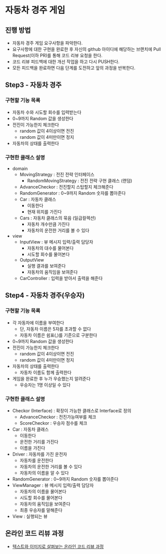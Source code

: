 # 자동차 경주 게임
## 진행 방법
* 자동차 경주 게임 요구사항을 파악한다.
* 요구사항에 대한 구현을 완료한 후 자신의 github 아이디에 해당하는 브랜치에 Pull Request(이하 PR)를 통해 코드 리뷰 요청을 한다.
* 코드 리뷰 피드백에 대한 개선 작업을 하고 다시 PUSH한다.
* 모든 피드백을 완료하면 다음 단계를 도전하고 앞의 과정을 반복한다.

## Step3 - 자동차 경주
### 구현할 기능 목록
+ 자동차 수와 시도할 회수를 입력받는다
+ 0~9까지 Random 값을 생성한다
+ 전진이 가능한지 체크한다
    + random 값이 4이상이면 전진
    + random 값이 4미만이면 정지
+ 자동차의 상태를 출력한다

### 구현한 클래스 설명
+ domain
    + MovingStrategy : 전진 전략 인터페이스 
        + RandomMovingStrategy : 전진 전략 구현 클래스 (랜덤)
    + AdvanceCheckor : 전진할지 스탑할지 체크해준다
    + RandomGenerator : 0~9까지 Random 숫자를 뽑아준다
    + Car : 자동차 클래스 
        + 이동한다
        + 현재 위치를 가진다
    + Cars : 자동차 클래스의 묶음 (일급컬렉션)
        + 자동차 개수만큼 가진다
        + 자동차의 운전한 거리를 볼 수 있다
+ view
    + InputView : 뷰 메시지 입력/출력 담당자
        + 자동차의 대수를 물어본다
        + 시도할 회수를 물어본다
    + OutputView
        + 실행 결과를 보여준다 
        + 자동차의 움직임을 보여준다
    + CarController : 입력을 받아서 출력을 해준다

## Step4 - 자동차 경주(우승자)
### 구현할 기능 목록
+ 각 자동차에 이름을 부여한다 
    + 단, 자동차 이름은 5자를 초과할 수 없다
    + 자동차 이름은 쉼표(,)를 기준으로 구분한다
+ 0~9까지 Random 값을 생성한다
+ 전진이 가능한지 체크한다
    + random 값이 4이상이면 전진
    + random 값이 4미만이면 정지
+ 자동차의 상태를 출력한다
    + 자동차 이름도 함께 출력한다
+ 게임을 완료한 후 누가 우승했는지 알려준다 
    + 우승자는 1명 이상일 수 있다

### 구현한 클래스 설명
+ Checkor (Interface) : 확장이 가능한 클래스로 Interface로 정의
    + AdvanceCheckor : 전진가능여부를 체크
    + ScoreCheckor : 우승자 점수를 체크
+ Car : 자동차 클래스
    + 이동한다
    + 운전한 거리를 가진다
    + 이름을 가진다
+ Driver : 자동차를 가진 운전자
    + 자동차를 운전한다
    + 자동차의 운전한 거리를 볼 수 있다
    + 자동차의 이름을 알 수 있다
+ RandomGenerator : 0~9까지 Random 숫자를 뽑아준다
+ ViewManager : 뷰 메시지 입력/출력 담당자
    + 자동차의 이름을 물어본다
    + 시도할 회수를 물어본다
    + 자동차의 움직임을 보여준다
    + 최종 우승자를 말해준다
+ View : 실행되는 뷰 

## 온라인 코드 리뷰 과정
* [텍스트와 이미지로 살펴보는 온라인 코드 리뷰 과정](https://github.com/next-step/nextstep-docs/tree/master/codereview)
